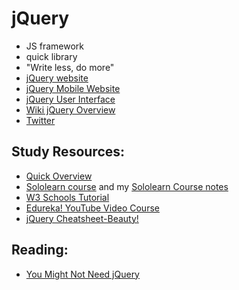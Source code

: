 # jQuery
* JS framework
* quick library 
* "Write less, do more" 
* [jQuery website](https://jquery.com/)
* [jQuery Mobile Website](https://jquerymobile.com/)
* [jQuery User Interface](https://jqueryui.com/)
* [Wiki jQuery Overview](https://en.wikipedia.org/wiki/JQuery)
* [Twitter](https://twitter.com/jquery?lang=en)

## Study Resources: 
* [Quick Overview](https://youtu.be/JjIvF0yikGU)
* [Sololearn course](https://www.sololearn.com/learning/1082) and my [Sololearn Course notes]()
* [W3 Schools Tutorial](https://www.w3schools.com/jquERy/default.asp)
* [Edureka! YouTube Video Course](https://www.youtube.com/watch?v=HgvIox6ehkM)
* [jQuery Cheatsheet-Beauty!](https://oscarotero.com/jquery/)

## Reading: 
* [You Might Not Need jQuery](http://youmightnotneedjquery.com/)
